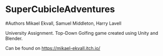 # SuperCubicleAdventures
#Authors Mikael Ekvall, Samuel Middleton, Harry Lavell

University Assignment.
Top-Down Golfing game created using Unity and Blender.

Can be found on https://mikael-ekvall.itch.io/

